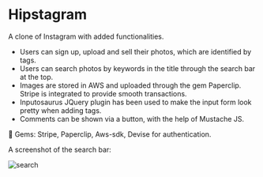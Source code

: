 Hipstagram
==========

A clone of Instagram with added functionalities.

- Users can sign up, upload  and sell their photos, which are identified by tags. 
- Users can search photos by keywords in the title through the search bar at the top.
- Images are stored in AWS and uploaded through the gem Paperclip. Stripe is integrated to provide smooth transactions.
- Inputosaurus JQuery plugin has been used to make the input form look pretty when adding tags.
- Comments can be shown via a button, with the help of Mustache JS.

:small_red_triangle_down: Gems: Stripe, Paperclip, Aws-sdk, Devise for authentication.

A screenshot of the search bar:

![search](https://raw2.github.com/Ericat/hipstagram/master/app/assets/images/search-title.png "search")

